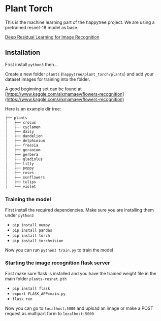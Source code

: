 # Plant Torch

This is the machine learning part of the happytree project.
We are using a pretrained resnet-18 model as base.

[Deep Residual Learning for Image Recognition](https://arxiv.org/pdf/1512.03385.pdf)

## Installation

First install `python3` then...

Create a new folder `plants` (`happytree/plant_torch/plants`) and add your dataset images for training into the folder.

A good beginning set can be found at [https://www.kaggle.com/alxmamaev/flowers-recognition](https://www.kaggle.com/alxmamaev/flowers-recognition)

Here is an example dir tree:

```bash
├── plants
│   ├── crocus
│   ├── cyclamen
│   ├── daisy
│   ├── dandelion
│   ├── delphinium
│   ├── freesia
│   ├── geranium
│   ├── gerbera
│   ├── gladiolus
│   ├── lilly
│   ├── poppy
│   ├── roses
│   ├── sunflowers
│   ├── tulips
│   └── violet
```

### Training the model

First install the required dependencies. Make sure you are installing them under `python3`

- `pip install numpy`
- `pip install pandas`
- `pip install torch`
- `pip install torchvision`

Now you can run `python3 train.py` to train the model

### Starting the image recognition flask server

First make sure flask is installed and you have the trained weight file in the main folder `plants-resnet.pth`

- `pip install flask`
- `export FLASK_APP=main.py`
- `flask run`

Now you can go to `localhost:5000` and upload an image or make a POST request as multipart form to `localhost:5000`
